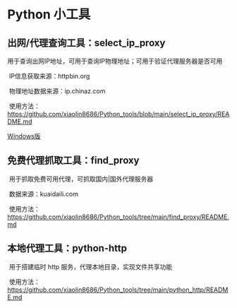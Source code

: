 # Python 小工具

## 出网/代理查询工具：select_ip_proxy

​	用于查询出网IP地址，可用于查询IP物理地址；可用于验证代理服务器是否可用

​	IP信息获取来源：httpbin.org

​	物理地址数据来源：ip.chinaz.com

​	使用方法：https://github.com/xiaolin8686/Python_tools/blob/main/select_ip_proxy/README.md

  [Windows版](https://github.com/xiaolin8686/Python_tools/releases/download/V1.0.0/select_ip_proxy_win.exe)
## 免费代理抓取工具：find_proxy

​	用于抓取免费可用代理，可抓取国内|国外代理服务器

​	数据来源：kuaidaili.com

​	使用方法：https://github.com/xiaolin8686/Python_tools/tree/main/find_proxy/README.md


## 本地代理工具：python-http

​	用于搭建临时 http 服务，代理本地目录，实现文件共享功能

​	使用方法：https://github.com/xiaolin8686/Python_tools/tree/main/python_http/README.md
